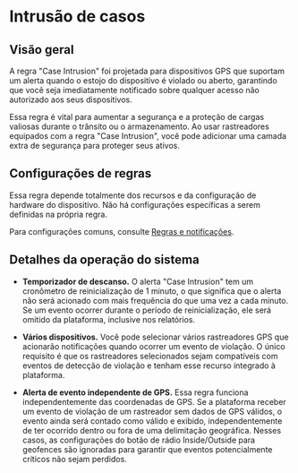 # Intrusão de casos

## Visão geral

A regra "Case Intrusion" foi projetada para dispositivos GPS que suportam um alerta quando o estojo do dispositivo é violado ou aberto, garantindo que você seja imediatamente notificado sobre qualquer acesso não autorizado aos seus dispositivos.

Essa regra é vital para aumentar a segurança e a proteção de cargas valiosas durante o trânsito ou o armazenamento. Ao usar rastreadores equipados com a regra "Case Intrusion", você pode adicionar uma camada extra de segurança para proteger seus ativos.

## Configurações de regras

Essa regra depende totalmente dos recursos e da configuração de hardware do dispositivo. Não há configurações específicas a serem definidas na própria regra.

Para configurações comuns, consulte [Regras e notificações](../../regras-e-notificacoes.md).

## Detalhes da operação do sistema

- **Temporizador de descanso.** O alerta "Case Intrusion" tem um cronômetro de reinicialização de 1 minuto, o que significa que o alerta não será acionado com mais frequência do que uma vez a cada minuto. Se um evento ocorrer durante o período de reinicialização, ele será omitido da plataforma, inclusive nos relatórios.
- **Vários dispositivos.** Você pode selecionar vários rastreadores GPS que acionarão notificações quando ocorrer um evento de violação. O único requisito é que os rastreadores selecionados sejam compatíveis com eventos de detecção de violação e tenham esse recurso integrado à plataforma.

- **Alerta de evento independente de GPS.** Essa regra funciona independentemente das coordenadas de GPS. Se a plataforma receber um evento de violação de um rastreador sem dados de GPS válidos, o evento ainda será contado como válido e exibido, independentemente de ter ocorrido dentro ou fora de uma delimitação geográfica. Nesses casos, as configurações do botão de rádio Inside/Outside para geofences são ignoradas para garantir que eventos potencialmente críticos não sejam perdidos.